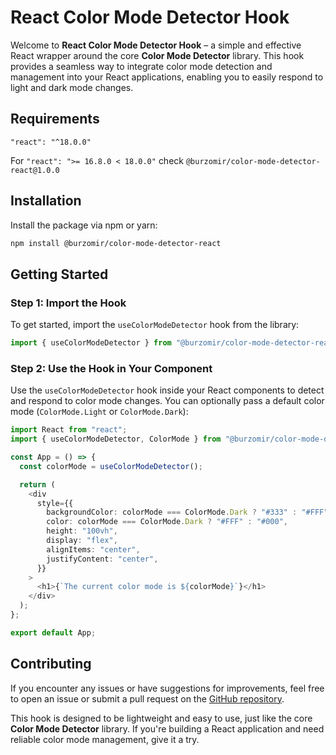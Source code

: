 # React Color Mode Detector Hook

Welcome to **React Color Mode Detector Hook** – a simple and effective React wrapper around the core **Color Mode Detector** library. This hook provides a seamless way to integrate color mode detection and management into your React applications, enabling you to easily respond to light and dark mode changes.

## Requirements

`"react": "^18.0.0"`

For `"react": ">= 16.8.0 < 18.0.0"` check `@burzomir/color-mode-detector-react@1.0.0`

## Installation

Install the package via npm or yarn:

```bash
npm install @burzomir/color-mode-detector-react
```

## Getting Started

### Step 1: Import the Hook

To get started, import the `useColorModeDetector` hook from the library:

```typescript
import { useColorModeDetector } from "@burzomir/color-mode-detector-react";
```

### Step 2: Use the Hook in Your Component

Use the `useColorModeDetector` hook inside your React components to detect and respond to color mode changes. You can optionally pass a default color mode (`ColorMode.Light` or `ColorMode.Dark`):

```typescript
import React from "react";
import { useColorModeDetector, ColorMode } from "@burzomir/color-mode-detector-react";

const App = () => {
  const colorMode = useColorModeDetector();

  return (
    <div
      style={{
        backgroundColor: colorMode === ColorMode.Dark ? "#333" : "#FFF",
        color: colorMode === ColorMode.Dark ? "#FFF" : "#000",
        height: "100vh",
        display: "flex",
        alignItems: "center",
        justifyContent: "center",
      }}
    >
      <h1>{`The current color mode is ${colorMode}`}</h1>
    </div>
  );
};

export default App;
```

## Contributing

If you encounter any issues or have suggestions for improvements, feel free to open an issue or submit a pull request on the [GitHub repository](https://github.com/burzomir/color-mode-detector-react).

This hook is designed to be lightweight and easy to use, just like the core **Color Mode Detector** library. If you're building a React application and need reliable color mode management, give it a try.
